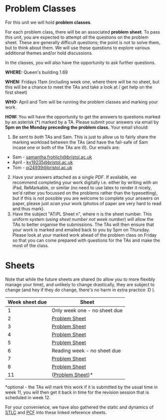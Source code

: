 # Problem Classes

For this unit we will hold **problem classes**. 

For each problem class, there will be an associated **problem sheet**. To pass this unit, you are expected to attempt _all_ the questions on the problem sheet. These are generally difficult questions; the point is not to solve them, but to think about them. We will use these questions to explore various additional themes and/or hold discussions.

In the classes, you will also have the opportunity to ask further questions.


**WHERE:** Queen's building 1.69

**WHEN:** Fridays 11am (including week one, where there will be no sheet, but this will be a chance to meet the TAs and take a look at / get help on the first sheet)

**WHO:** April and Tom will be running the problem classes and marking your work.

**HOW:** You will have the opportunity to get the answers to questions marked by an asterisk (*) marked by a TA. Please submit your answers via email by **5pm on the Monday preceding the problem class.**
Your email should:
1. Be sent to _both_ TAs and Sam. This is just to allow us to fairly share the marking workload between the TAs (and have the fail-safe of Sam incase one or both of the TAs are ill). Our emails are:
  * Sam - samantha.frohlich@bristol.ac.uk
  * April - ky19235@bristol.ac.uk
  * Tom - oi24939@bristol.ac.uk
2. Have your answers attached as a _single PDF_. If available, we recommend completing your work digitally i.e. either by writing with an iPad, ReMarkable, or similar (no need to use latex to render it nicely, we'd rather you focussed on the problems rather than the typesetting), but if this is not possible you are welcome to complete your answers on paper, please just _scan_ your work (photos of paper are very hard to read and thus mark).
3. Have the subject "ATiPL Sheet n", where n is the sheet number. This uniform system (_using sheet number not week number_) will allow the TAs to better organise the submissions.
The TAs will then ensure that your work is marked and emailed back to you by 5pm on Thursday. Please look at your marked work ahead of the problem class on Friday so that you can come prepared with questions for the TAs and make the most of the class.

# Sheets

Note that while the future sheets are shared (to allow you to more flexibly manage your time), and unlikely to change drastically, they are subject to change (and hey if they do change, there's no harm in extra practice :D ).

| Week sheet due | Sheet |
|-------|-------|
|   1   | Only week one - no sheet due |
|   2   | [Problem Sheet](pdf/sheet01.pdf)   |
|   3   | [Problem Sheet](pdf/sheet02.pdf)   |
|   4   | [Problem Sheet](pdf/sheet03.pdf)   |
|   5   | [Problem Sheet](pdf/sheet04.pdf)   |
|   6   | Reading week - no sheet due   |
|   7   | [Problem Sheet](pdf/sheet05.pdf)   |
|   8   | [Problem Sheet](pdf/sheet06.pdf)   |
|  11   | ([Problem Sheet](pdf/sheet07.pdf))*   |

*optional - the TAs will mark this work if it is submitted by the usual time in week 11, you will then get it back in time for the revision session that is scheduled in week 12.

For your convenience, we have also gathered the static and dynamics of [STLC](pdf/stlc.pdf) and [PCF](pdf/pcf.pdf) into these linked reference sheets.
